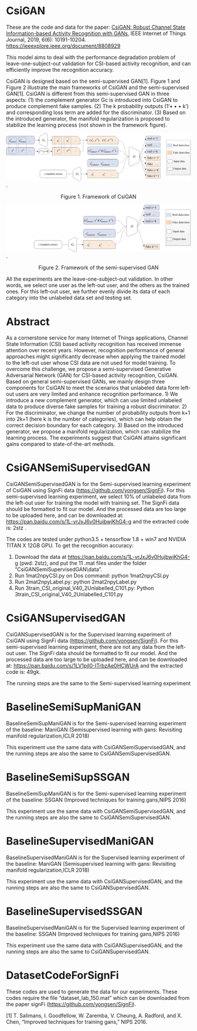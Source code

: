 # CsiGAN

These are the code and data for the paper: [CsiGAN: Robust Channel State Information-based Activity Recognition with GANs](https://github.com/ChunjingXiao/CsiGAN/blob/master/CsiGAN%20Robust%20Channel%20State%20Information-based%20Activity%20Recognition%20with%20GANs.pdf), IEEE Internet of Things Journal, 2019, 6(6): 10191-10204. https://ieeexplore.ieee.org/document/8808929 

This model aims to deal with the performance degradation problem of leave-one-subject-out validation for CSI-based activity recognition, and can efficiently improve the recognition accuracy. 


CsiGAN is designed based on the semi-supervised GAN[1]. Figure 1 and Figure 2 illustrate the main frameworks of CsiGAN and the semi-supervised GAN[1]. CsiGAN is different from this semi-supervised GAN in three aspects: (1) the complement generator Gc is introduced into CsiGAN to produce complement fake samples. (2) The k probability outputs (1’• • • k’) and corresponding loss term are added for the discriminator. (3) Based on the introduced generator, the manifold regularization is proposed to stabilize the learning process (not shown in the framework figure).

![Figure 1. Framework of CsiGAN](https://github.com/ChunjingXiao/CsiGAN/blob/master/Framework_CsiGAN.png).
<p align="center">Figure 1. Framework of CsiGAN</p>


![Figure 2. Framework of the semi-supervised GAN](https://github.com/ChunjingXiao/CsiGAN/blob/master/Framework_SemiGAN.png).
<p align="center">Figure 2. Framework of the semi-supervised GAN</p>



All the experiments are the leave-one-subject-out validation. In other words, we select one user as the left-out user, and the others as the trained ones. For this left-out user, we further evenly divide its data of each category into the unlabeled data set and testing set.  

# Abstract

As a cornerstone service for many Internet of Things applications, Channel State Information (CSI) based activity recognition has received immense attention over recent years. However, recognition performance of general approaches might significantly decrease when applying the trained model to the left-out user whose CSI data are not used for model training. To overcome this challenge, we propose a semi-supervised Generative Adversarial Network (GAN) for CSI-based activity recognition, CsiGAN.
Based on general semi-supervised GANs, we mainly design three components for CsiGAN to meet the scenarios that unlabeled data form left-out users are very limited and enhance recognition performance. 1) We introduce a new complement generator, which can use limited unlabeled data to produce diverse fake samples for training a robust discriminator.
2) For the discriminator, we change the number of probability outputs from k+1 into 2k+1 (here k is the number of categories), which can help obtain the correct decision boundary for each category. 3) Based on the introduced generator, we propose a manifold regularization, which can stabilize the learning process. The experiments suggest that CsiGAN attains significant gains compared to state-of-the-art methods.


# CsiGANSemiSupervisedGAN

CsiGANSemiSupervisedGAN is for the Semi-supervised learning experiment of CsiGAN using SignFi data (https://github.com/yongsen/SignFi).  For this semi-supervised learning experiment, we select 10% of unlabeled data from the left-out user for training the model with training set.  The SignFi data should be formatted to fit our model. And the processed data are too large to be uploaded here, and can be downloaded at: https://pan.baidu.com/s/1L-vrJxJ6v0HujbwjKhG4-g  and the extracted code is: 2stz .

The codes are tested under python3.5 + tensorflow 1.8 + win7 and NVIDIA TITAN X 12GB GPU. 
To get the recognition accuracy:
  1.	Download the data at https://pan.baidu.com/s/1L-vrJxJ6v0HujbwjKhG4-g (pwd: 2stz), and put the 11 .mat files under the folder “CsiGANSemiSupervisedGAN\data”.
  2.	Run 1mat2npyCSI.py on Dos command:  python 1mat2npyCSI.py
  3.	Run 2mat2npyLabel.py: python 2mat2npyLabel.py
  4.	Run 3train_CSI_original_V40_2Unlabelled_C101.py: Python 3train_CSI_original_V40_2Unlabelled_C101.py


# CsiGANSupervisedGAN

CsiGANSupervisedGAN is for the Supervised learning experiment of CsiGAN using SignFi data (https://github.com/yongsen/SignFi).  For this semi-supervised learning experiment, there are not any data from the left-out user.  The SignFi data should be formatted to fit our model. And the processed data are too large to be uploaded here, and can be downloaded at: https://pan.baidu.com/s/1LV1pjl0-ITrbzAe0HCWUrA  and the extracted code is: 49gk.

The running steps are the same to the Semi-supervised learning experiment



# BaselineSemiSupManiGAN


BaselineSemiSupManiGAN is for the Semi-supervised learning experiment of the baseline: ManiGAN (Semisupervised learning with gans: Revisiting manifold regularization,ICLR 2018)

This experiment use the same data with CsiGANSemiSupervisedGAN, and the running steps are also the same to CsiGANSemiSupervisedGAN.


# BaselineSemiSupSSGAN

BaselineSemiSupManiGAN is for the Semi-supervised learning experiment of the baseline: SSGAN (Improved techniques for training gans,NIPS 2016)

This experiment use the same data with CsiGANSemiSupervisedGAN, and the running steps are also the same to CsiGANSemiSupervisedGAN.


# BaselineSupervisedManiGAN

BaselineSupervisedManiGAN is for the Supervised learning experiment of the baseline: ManiGAN (Semisupervised learning with gans: Revisiting manifold regularization,ICLR 2018)

This experiment use the same data with CsiGANSupervisedGAN, and the running steps are also the same to CsiGANSupervisedGAN.


# BaselineSupervisedSSGAN

BaselineSupervisedManiGAN is for the Supervised learning experiment of the baseline: SSGAN (Improved techniques for training gans,NIPS 2016)

This experiment use the same data with CsiGANSupervisedGAN, and the running steps are also the same to CsiGANSupervisedGAN.

# DatasetCodeForSignFi

These codes are used to generate the data for our experiments. These codes require the file “dataset_lab_150.mat” which can be downloaded from the paper signFi (https://github.com/yongsen/SignFi).


[1] T. Salimans, I. Goodfellow, W. Zaremba, V. Cheung, A. Radford, and X. Chen, “Improved techniques for training gans,” NIPS 2016.

